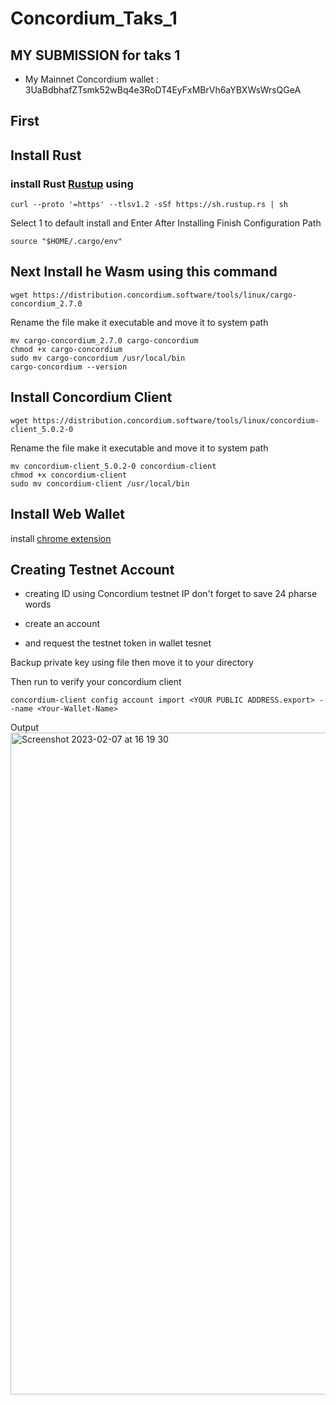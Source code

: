 # Concordium_Taks_1
## MY SUBMISSION for taks 1

- My Mainnet Concordium wallet : 3UaBdbhafZTsmk52wBq4e3RoDT4EyFxMBrVh6aYBXWsWrsQGeA

## First
## Install Rust

### install Rust [Rustup](https://rustup.rs/) using 

````
curl --proto '=https' --tlsv1.2 -sSf https://sh.rustup.rs | sh
````
Select 1 to default install and Enter
After Installing Finish Configuration Path
````
source "$HOME/.cargo/env"
````
## Next Install he Wasm using this command 
````
wget https://distribution.concordium.software/tools/linux/cargo-concordium_2.7.0
````
Rename the file make it executable and move it to system path
````
mv cargo-concordium_2.7.0 cargo-concordium
chmod +x cargo-concordium
sudo mv cargo-concordium /usr/local/bin
cargo-concordium --version
````
## Install Concordium Client
````
wget https://distribution.concordium.software/tools/linux/concordium-client_5.0.2-0
````
Rename the file make it executable and move it to system path
````
mv concordium-client_5.0.2-0 concordium-client
chmod +x concordium-client
sudo mv concordium-client /usr/local/bin
````
## Install Web Wallet

install [chrome extension](https://chrome.google.com/webstore/detail/concordium-wallet/mnnkpffndmickbiakofclnpoiajlegmg?hl=en-US)

## Creating Testnet Account

- creating ID using Concordium testnet IP don't forget to save 24 pharse words

- create an account

- and request the testnet token in wallet tesnet

Backup private key using file then move it to your directory

Then run to verify your concordium client

```
concordium-client config account import <YOUR PUBLIC ADDRESS.export> --name <Your-Wallet-Name> 
````
Output 
<img width="1059" alt="Screenshot 2023-02-07 at 16 19 30" src="https://user-images.githubusercontent.com/55140596/217210062-ca87318d-85ba-456f-93c4-6b9e786dafb8.png">























